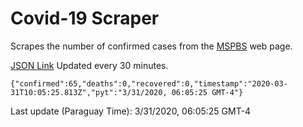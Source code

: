 # Covid-19 Scraper

Scrapes the number of confirmed cases from the [MSPBS](https://www.mspbs.gov.py/covid-19.php) web page.

[JSON Link](https://jmayalag.github.io/covid19-scrape/cases.json)
Updated every 30 minutes.
```
{"confirmed":65,"deaths":0,"recovered":0,"timestamp":"2020-03-31T10:05:25.813Z","pyt":"3/31/2020, 06:05:25 GMT-4"}
```
Last update (Paraguay Time): 3/31/2020, 06:05:25 GMT-4